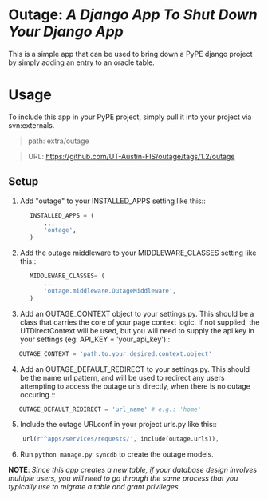 Outage: _A Django App To Shut Down Your Django App_
=====

This is a simple app that can be used to bring down a PyPE django project by
simply adding an entry to an oracle table.

Usage
=====

To include this app in your PyPE project, simply pull it into your project via svn:externals.

> path: extra/outage

> URL: https://github.com/UT-Austin-FIS/outage/tags/1.2/outage

Setup
------

1. Add "outage" to your INSTALLED_APPS setting like this::

```python
      INSTALLED_APPS = (
          ...
          'outage',
      )
```

2. Add the outage middleware to your MIDDLEWARE_CLASSES setting like this::

```python
      MIDDLEWARE_CLASSES= (
          ...
          'outage.middleware.OutageMiddleware',
      )
```

3. Add an OUTAGE_CONTEXT object to your settings.py. This should be a class that carries the core of your page context logic. If not supplied, the UTDirectContext will be used, but you will need to supply the api key in your settings (eg: API_KEY = 'your_api_key')::

```python
   OUTAGE_CONTEXT = 'path.to.your.desired.context.object'
```

4. Add an OUTAGE_DEFAULT_REDIRECT to your settings.py. This should be the name url pattern, and will be used to redirect any users attempting to access the outage urls directly, when there is no outage occuring.::

```python
   OUTAGE_DEFAULT_REDIRECT = 'url_name' # e.g.: 'home'
```

5. Include the outage URLconf in your project urls.py like this::

```python
    url(r'^apps/services/requests/', include(outage.urls)),
```

6. Run `python manage.py syncdb` to create the outage models.


**NOTE**: 
_Since this app creates a new table, if your database design involves multiple users, you will need to go through the same process that you typically use to migrate a table and grant privileges._
